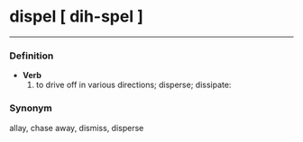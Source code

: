 # dispel [ dih-spel ]
---
### Definition
- **Verb**
  1. to drive off in various directions; disperse; dissipate:
### Synonym
allay, chase away, dismiss, disperse
